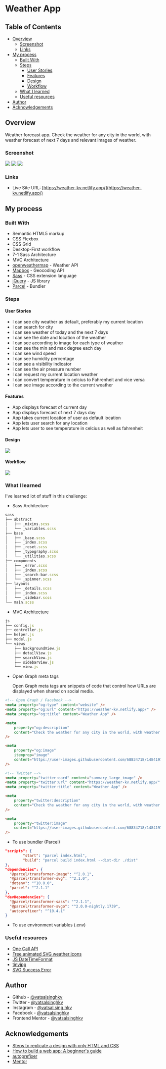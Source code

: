 <!-- <a href="https://devchallenges.io/challenges/mM1UIenRhK808W8qmLWv"> -->
<!-- <h1 align="center">Weather App</h1> -->

# Weather App

## Table of Contents

- [Overview](#overview)
  - [Screenshot](#screenshot)
  - [Links](#Link)
- [My process](#my-process)
  - [Built With](#built-with)
  - [Steps](#steps)
    - [User Stories](#user-stories)
    - [Features](#features)
    - [Design](#design)
    - [Workflow](#workflow)
  - [What I learned](#what-i-learned)
  - [Useful resources](#useful-resources)
- [Author](#author)
- [Acknowledgements](#acknowledgements)

## Overview

Weather forecast app. Check the weather for any city in the world, with weather forecast of next 7 days and relevant images of weather.

### Screenshot

![](./screenshots/screenshot-desktop.png)
![](./screenshots/screenshot-mobile-1.png)
![](./screenshots/screenshot-mobile-2.png)

### Links

- Live Site URL: [https://weather-kv.netlify.app/](https://weather-kv.netlify.app/)

## My process

### Built With

- Semantic HTML5 markup
- CSS Flexbox
- CSS Grid
- Desktop-First workflow
- 7-1 Sass Architecture
- MVC Architecture
- [openweathermap](https://openweathermap.org/) - Weather API
- [Mapbox](https://www.mapbox.com/) - Geocoding API
- [Sass](https://sass-lang.com/) - CSS extension language
- [jQuery](https://jquery.com/) - JS library
- [Parcel](https://parceljs.org/) - Bundler

### Steps

#### User Stories

- I can see city weather as default, preferably my current location
- I can search for city
- I can see weather of today and the next 7 days
- I can see the date and location of the weather
- I can see according to image for each type of weather
- I can see the min and max degree each day
- I can see wind speed
- I can see humidity percentage
- I can see a visibility indicator
- I can see the air pressure number
- I can request my current location weather
- I can convert temperature in celcius to Fahrenheit and vice versa
- I can see image according to the current weather

#### Features

- App displays forecast of current day
- App displays forecast of next 7 days day
- App takes current location of user as default location
- App lets user search for any location
- App lets user to see temperature in celcius as well as fahrenheit

#### Design

![](./design/Cloud-Day.png)

#### Workflow

![](./design/Workflow.png)

### What I learned

I've learned lot of stuff in this challenge:

- Sass Architecture

```js
sass
├── abstract
│   ├── _mixins.scss
│   └── _variables.scss
├── base
│   ├── _base.scss
│   ├── _index.scss
│   ├── _reset.scss
│   ├── _typography.scss
│   └── _utilities.scss
├── components
│   ├── _error.scss
│   ├── _index.scss
│   ├── _search-bar.scss
│   └── _spinner.scss
├── layouts
│   ├── _details.scss
│   ├── _index.scss
│   └── _sidebar.scss
└── main.scss
```

- MVC Architecture

```js
js
├── config.js
├── controller.js
├── helper.js
├── model.js
└── views
    ├── backgroundView.js
    ├── detailView.js
    ├── searchView.js
    ├── sidebarView.js
    └── view.js
```

- Open Graph meta tags

  Open Graph meta tags are snippets of code that control how URLs are displayed when shared on social media.

```html
<!-- Open Graph / Facebook -->
<meta property="og:type" content="website" />
<meta property="og:url" content="https://weather-kv.netlify.app/" />
<meta property="og:title" content="Weather App" />

<meta
	property="og:description"
	content="Check the weather for any city in the world, with weather forecast of next 7 days and relevant images of weather."
/>

<meta
	property="og:image"
	itemprop="image"
	content="https://user-images.githubusercontent.com/68834718/148419702-491fa08d-e520-4e2f-b219-374ec7118b2b.png"
/>

<!-- Twitter -->
<meta property="twitter:card" content="summary_large_image" />
<meta property="twitter:url" content="https://weather-kv.netlify.app/" />
<meta property="twitter:title" content="Weather App" />

<meta
	property="twitter:description"
	content="Check the weather for any city in the world, with weather forecast of next 7 days and relevant images of weather."
/>

<meta
	property="twitter:image"
	content="https://user-images.githubusercontent.com/68834718/148419702-491fa08d-e520-4e2f-b219-374ec7118b2b.png"
/>
```

- To use bundler (Parcel)

```json
"scripts": {
		"start": "parcel index.html",
		"build": "parcel build index.html --dist-dir ./dist"
},
"dependencies": {
  "@parcel/transformer-image": "^2.0.1",
  "@parcel/transformer-svg": "^2.1.0",
  "dotenv": "^10.0.0",
  "parcel": "^2.1.1"
},
"devDependencies": {
  "@parcel/transformer-sass": "^2.1.1",
  "@parcel/transformer-svgo": "^2.0.0-nightly.1739",
  "autoprefixer": "^10.4.1"
}
```

- To use environment variables (.env)

### Useful resources

- [One Call API](https://openweathermap.org/api/one-call-api)
- [Free animated SVG weather icons](https://www.amcharts.com/free-animated-svg-weather-icons/)
- [JS DateTimeFormat](https://developer.mozilla.org/en-US/docs/Web/JavaScript/Reference/Global_Objects/Intl/DateTimeFormat)
- [tinyjpg](https://tinyjpg.com/)
- [SVG Success Error](https://codepen.io/togglelt/pen/JyewOy)

## Author

- Github - [@vatsalsinghkv](https://github.com/vatsalsinghkv)
- Twitter - [@vatsalsinghkv](https://www.twitter.com/vatsalsinghkv)
- Instagram - [@vatsal.sing.hkv](https://www.instagram.com/vatsal.singh.kv)
- Facebook - [@vatsalsinghkv](https://www.facebook.com/vatsal.singh.kv)
- Frontend Mentor - [@vatsalsinghkv](https://www.frontendmentor.io/profile/vatsalsinghkv)

## Acknowledgements

- [Steps to replicate a design with only HTML and CSS](https://devchallenges-blogs.web.app/how-to-replicate-design/)
- [How to build a web app: A beginner's guide](https://budibase.com/blog/how-to-make-a-web-app/)
- [autoprefixer](https://www.npmjs.com/package/autoprefixer)
- [Mentor](https://github.com/pandresvaldivia/Weather-app)
